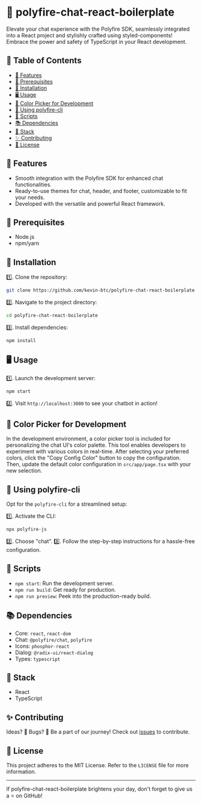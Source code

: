 # 🤖 polyfire-chat-react-boilerplate

Elevate your chat experience with the Polyfire SDK, seamlessly integrated into a React project and stylishly crafted using styled-components! Embrace the power and safety of TypeScript in your React development.

## 📌 Table of Contents

- [🌟 Features](#-features)
- [🔧 Prerequisites](#-prerequisites)
- [🚀 Installation](#-installation)
- [🖥 Usage](#-usage)
- [🎨 Color Picker for Development](#-color-picker-for-development)
- [💬 Using polyfire-cli](#-using-polyfire-cli)
- [🔑 Scripts](#-scripts)
- [📚 Dependencies](#-dependencies)
- [🥞 Stack](#-stack)
- [✨ Contributing](#-contributing)
- [📜 License](#-license)

## 🌟 Features

- Smooth integration with the Polyfire SDK for enhanced chat functionalities.
- Ready-to-use themes for chat, header, and footer, customizable to fit your needs.
- Developed with the versatile and powerful React framework.

## 🔧 Prerequisites

- Node.js
- npm/yarn

## 🚀 Installation

1️⃣. Clone the repository:

```bash
git clone https://github.com/kevin-btc/polyfire-chat-react-boilerplate.git
```

2️⃣. Navigate to the project directory:

```bash
cd polyfire-chat-react-boilerplate
```

3️⃣. Install dependencies:

```bash
npm install
```

## 🖥 Usage

1️⃣. Launch the development server:

```bash
npm start
```

2️⃣. Visit `http://localhost:3000` to see your chatbot in action!

## 🎨 Color Picker for Development

In the development environment, a color picker tool is included for personalizing the chat UI's color palette. This tool enables developers to experiment with various colors in real-time. After selecting your preferred colors, click the "Copy Config Color" button to copy the configuration. Then, update the default color configuration in `src/app/page.tsx` with your new selection.

## 💬 Using polyfire-cli

Opt for the `polyfire-cli` for a streamlined setup:

1️⃣. Activate the CLI:

```bash
npx polyfire-js
```

2️⃣. Choose "chat".
3️⃣. Follow the step-by-step instructions for a hassle-free configuration.

## 🔑 Scripts

- `npm start`: Run the development server.
- `npm run build`: Get ready for production.
- `npm run preview`: Peek into the production-ready build.

## 📚 Dependencies

- Core: `react`, `react-dom`
- Chat: `@polyfire/chat`, `polyfire`
- Icons: `phosphor-react`
- Dialog: `@radix-ui/react-dialog`
- Types: `typescript`

## 🥞 Stack

- React
- TypeScript

## ✨ Contributing

Ideas? 🤔 Bugs? 🐞 Be a part of our journey! Check out [issues](https://github.com/polyfire-ai/polyfire-chat-react-boilerplate/issues) to contribute.

## 📜 License

This project adheres to the MIT License. Refer to the `LICENSE` file for more information.

---

If polyfire-chat-react-boilerplate brightens your day, don't forget to give us a ⭐ on GitHub!
